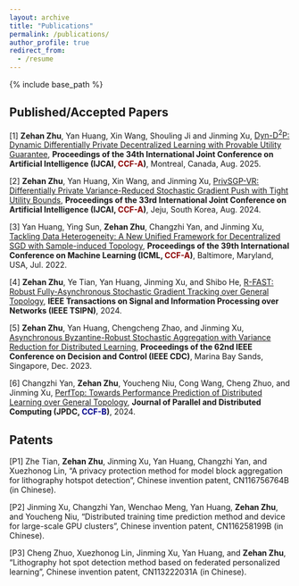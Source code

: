 ```yaml
---
layout: archive
title: "Publications"
permalink: /publications/
author_profile: true
redirect_from:
  - /resume
---
```


{% include base_path %}


## Published/Accepted Papers
[1] **Zehan Zhu**, Yan Huang, Xin Wang, Shouling Ji and Jinming Xu, [Dyn-D<sup>2</sup>P: Dynamic Differentially Private Decentralized Learning with Provable Utility Guarantee](), **Proceedings of the 34th International Joint Conference on Artificial Intelligence (IJCAI, <span style="color:#8B0000">CCF-A</span>)**, Montreal, Canada, Aug. 2025.

[2] **Zehan Zhu**, Yan Huang, Xin Wang, and Jinming Xu, [PrivSGP-VR: Differentially Private Variance-Reduced Stochastic Gradient Push with Tight Utility Bounds](https://www.ijcai.org/proceedings/2024/635), **Proceedings of the 33rd International Joint Conference on Artificial Intelligence (IJCAI, <span style="color:#8B0000">CCF-A</span>)**, Jeju, South Korea, Aug. 2024.

[3] Yan Huang, Ying Sun, **Zehan Zhu**, Changzhi Yan, and Jinming Xu, [Tackling Data Heterogeneity: A New Unified Framework for Decentralized SGD with Sample-induced Topology](https://proceedings.mlr.press/v162/huang22i.html), **Proceedings of the 39th International Conference on Machine Learning (ICML, <span style="color:#8B0000">CCF-A</span>)**, Baltimore, Maryland, USA, Jul. 2022.

[4] **Zehan Zhu**, Ye Tian, Yan Huang, Jinming Xu, and Shibo He, [R-FAST: Robust Fully-Asynchronous Stochastic Gradient Tracking over General Topology](https://ieeexplore.ieee.org/abstract/document/10660468), **IEEE Transactions on Signal and Information Processing over Networks (IEEE TSIPN)**, 2024.

[5] **Zehan Zhu**, Yan Huang, Chengcheng Zhao, and Jinming Xu, [Asynchronous Byzantine-Robust Stochastic Aggregation with Variance Reduction for Distributed Learning](https://ieeexplore.ieee.org/abstract/document/10383346), **Proceedings of the 62nd IEEE Conference on Decision and Control (IEEE CDC)**, Marina Bay Sands, Singapore, Dec. 2023.

[6] Changzhi Yan, **Zehan Zhu**, Youcheng Niu, Cong Wang, Cheng Zhuo, and Jinming Xu, [PerfTop: Towards Performance Prediction of Distributed Learning over General Topology](https://www.sciencedirect.com/science/article/abs/pii/S0743731524000868), **Journal of Parallel and Distributed Computing (JPDC, <span style="color:#00008B">CCF-B</span>)**, 2024.







## Patents

[P1] Zhe Tian, **Zehan Zhu**, Jinming Xu, Yan Huang, Changzhi Yan, and Xuezhonog Lin,  “A privacy protection method for model block aggregation for lithography hotspot detection”, Chinese invention patent, 
CN116756764B (in Chinese).

[P2] Jinming Xu, Changzhi Yan, Wenchao Meng, Yan Huang, **Zehan Zhu**, and Youcheng Niu, “Distributed training time prediction method and device for large-scale GPU clusters”, Chinese invention patent, CN116258199B (in Chinese).

[P3] Cheng Zhuo, Xuezhonog Lin, Jinming Xu, Yan Huang, and **Zehan Zhu**, “Lithography hot spot detection method based on federated personalized learning”, Chinese invention patent, CN113222031A (in Chinese).
